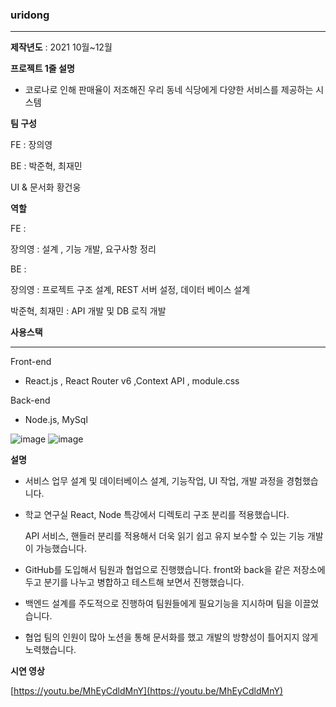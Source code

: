 

### uridong

---

**제작년도**  : 2021 10월~12월 

**프로젝트 1줄 설명**


- 코로나로 인해  판매율이 저조해진 우리 동네 식당에게 다양한 서비스를 제공하는 시스템

**팀 구성**

FE : 장의영

BE : 박준혁, 최재민

UI & 문서화  황건웅

**역할**

FE :

장의영 : 설계 , 기능 개발, 요구사항 정리 

BE :

장의영 : 프로젝트 구조 설계, REST 서버 설정, 데이터 베이스 설계

박준혁, 최재민 : API 개발 및 DB 로직 개발

**사용스택**

---

Front-end

- React.js , React Router v6 ,Context API , module.css

Back-end

- Node.js, MySql

![image](https://user-images.githubusercontent.com/40158148/217187878-ec03d15c-e1d7-46fb-aaa1-35940ed52a90.png)
![image](https://user-images.githubusercontent.com/40158148/217187927-0232e530-a75b-49df-9c83-d633d35cfb95.png)

**설명**

- 서비스 업무 설계 및 데이터베이스 설계, 기능작업, UI 작업, 개발 과정을 경험했습니다.
- 학교 연구실 React, Node 특강에서 디렉토리 구조 분리를 적용했습니다.
    
     API  서비스, 핸들러 분리를 적용해서 더욱 읽기 쉽고 유지 보수할 수 있는 기능 개발이 가능했습니다.
    
- GitHub를 도입해서 팀원과 협업으로 진행했습니다. front와 back을 같은 저장소에 두고 분기를 나누고 병합하고 테스트해 보면서 진행했습니다.
- 백엔드 설계를 주도적으로 진행하여 팀원들에게 필요기능을 지시하며 팀을 이끌었습니다.
- 협업 팀의 인원이 많아 노션을 통해 문서화를 했고 개발의 방향성이 틀어지지 않게 노력했습니다.

**시연 영상**

[https://youtu.be/MhEyCdldMnY](https://youtu.be/MhEyCdldMnY)
